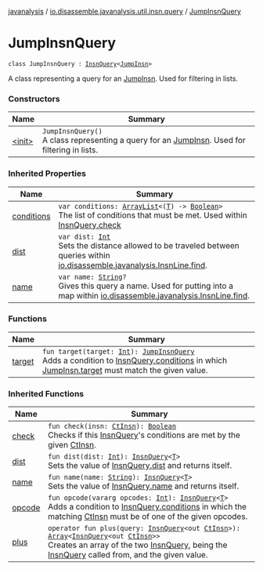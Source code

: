 [javanalysis](../../index.md) / [io.disassemble.javanalysis.util.insn.query](../index.md) / [JumpInsnQuery](./index.md)

# JumpInsnQuery

`class JumpInsnQuery : `[`InsnQuery`](../-insn-query/index.md)`<`[`JumpInsn`](../../io.disassemble.javanalysis.insn/-jump-insn/index.md)`>`

A class representing a query for an [JumpInsn](../../io.disassemble.javanalysis.insn/-jump-insn/index.md).
Used for filtering in lists.

### Constructors

| Name | Summary |
|---|---|
| [&lt;init&gt;](-init-.md) | `JumpInsnQuery()`<br>A class representing a query for an [JumpInsn](../../io.disassemble.javanalysis.insn/-jump-insn/index.md). Used for filtering in lists. |

### Inherited Properties

| Name | Summary |
|---|---|
| [conditions](../-insn-query/conditions.md) | `var conditions: `[`ArrayList`](https://kotlinlang.org/api/latest/jvm/stdlib/kotlin.collections/-array-list/index.html)`<(`[`T`](../-insn-query/index.md#T)`) -> `[`Boolean`](https://kotlinlang.org/api/latest/jvm/stdlib/kotlin/-boolean/index.html)`>`<br>The list of conditions that must be met. Used within [InsnQuery.check](../-insn-query/check.md) |
| [dist](../-insn-query/dist.md) | `var dist: `[`Int`](https://kotlinlang.org/api/latest/jvm/stdlib/kotlin/-int/index.html)<br>Sets the distance allowed to be traveled between queries within [io.disassemble.javanalysis.InsnLine.find](../../io.disassemble.javanalysis/-insn-line/find.md). |
| [name](../-insn-query/name.md) | `var name: `[`String`](https://kotlinlang.org/api/latest/jvm/stdlib/kotlin/-string/index.html)`?`<br>Gives this query a name. Used for putting into a map within [io.disassemble.javanalysis.InsnLine.find](../../io.disassemble.javanalysis/-insn-line/find.md). |

### Functions

| Name | Summary |
|---|---|
| [target](target.md) | `fun target(target: `[`Int`](https://kotlinlang.org/api/latest/jvm/stdlib/kotlin/-int/index.html)`): `[`JumpInsnQuery`](./index.md)<br>Adds a condition to [InsnQuery.conditions](../-insn-query/conditions.md) in which [JumpInsn.target](../../io.disassemble.javanalysis.insn/-jump-insn/target.md) must match the given value. |

### Inherited Functions

| Name | Summary |
|---|---|
| [check](../-insn-query/check.md) | `fun check(insn: `[`CtInsn`](../../io.disassemble.javanalysis.insn/-ct-insn/index.md)`): `[`Boolean`](https://kotlinlang.org/api/latest/jvm/stdlib/kotlin/-boolean/index.html)<br>Checks if this [InsnQuery](../-insn-query/index.md)'s conditions are met by the given [CtInsn](../../io.disassemble.javanalysis.insn/-ct-insn/index.md). |
| [dist](../-insn-query/dist.md) | `fun dist(dist: `[`Int`](https://kotlinlang.org/api/latest/jvm/stdlib/kotlin/-int/index.html)`): `[`InsnQuery`](../-insn-query/index.md)`<`[`T`](../-insn-query/index.md#T)`>`<br>Sets the value of [InsnQuery.dist](../-insn-query/dist.md) and returns itself. |
| [name](../-insn-query/name.md) | `fun name(name: `[`String`](https://kotlinlang.org/api/latest/jvm/stdlib/kotlin/-string/index.html)`): `[`InsnQuery`](../-insn-query/index.md)`<`[`T`](../-insn-query/index.md#T)`>`<br>Sets the value of [InsnQuery.name](../-insn-query/name.md) and returns itself. |
| [opcode](../-insn-query/opcode.md) | `fun opcode(vararg opcodes: `[`Int`](https://kotlinlang.org/api/latest/jvm/stdlib/kotlin/-int/index.html)`): `[`InsnQuery`](../-insn-query/index.md)`<`[`T`](../-insn-query/index.md#T)`>`<br>Adds a condition to [InsnQuery.conditions](../-insn-query/conditions.md) in which the matching [CtInsn](../../io.disassemble.javanalysis.insn/-ct-insn/index.md) must be of one of the given opcodes. |
| [plus](../-insn-query/plus.md) | `operator fun plus(query: `[`InsnQuery`](../-insn-query/index.md)`<out `[`CtInsn`](../../io.disassemble.javanalysis.insn/-ct-insn/index.md)`>): `[`Array`](https://kotlinlang.org/api/latest/jvm/stdlib/kotlin/-array/index.html)`<`[`InsnQuery`](../-insn-query/index.md)`<out `[`CtInsn`](../../io.disassemble.javanalysis.insn/-ct-insn/index.md)`>>`<br>Creates an array of the two [InsnQuery](../-insn-query/index.md), being the [InsnQuery](../-insn-query/index.md) called from, and the given value. |
